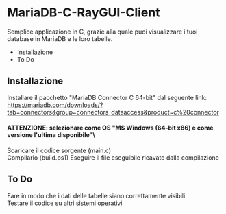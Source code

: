 # MariaDB-C-RayGUI-Client
Semplice applicazione in C, grazie alla quale puoi visualizzare i tuoi database in MariaDB e le loro tabelle.

- Installazione
- To Do

## Installazione
Installare il pacchetto "MariaDB Connector C 64-bit" dal seguente link: https://mariadb.com/downloads/?tab=connectors&group=connectors_dataaccess&product=c%20connector
#### ATTENZIONE: selezionare come OS "MS Windows (64-bit x86) e come versione l'ultima disponibile"\
Scaricare il codice sorgente (main.c)\
Compilarlo (build.ps1)
Eseguire il file eseguibile ricavato dalla compilazione
## To Do
Fare in modo che i dati delle tabelle siano correttamente visibili \
Testare il codice su altri sistemi operativi 